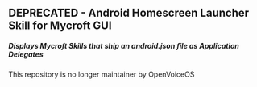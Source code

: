 DEPRECATED - Android Homescreen Launcher Skill for Mycroft GUI
------------------------------------------------------------------------------ 
##### Displays Mycroft Skills that ship an android.json file as Application Delegates

This repository is no longer maintainer by OpenVoiceOS
